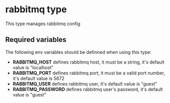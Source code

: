 # rabbitmq type

This type manages rabbitmq config

## Required variables

The following env variables should be definned when using this type:

* **RABBITMQ_HOST** defines rabbitmq host, it must be a string, it's default value is "localhost" 
* **RABBITMQ_PORT** defines rabbitmq port, it must be a valid port number, it's default value is 5672 
* **RABBITMQ_USER** defines rabbitmq user, it's default value is "guest" 
* **RABBITMQ_PASSWORD** defines rabbitmq user's password, it's default value is "guest" 
